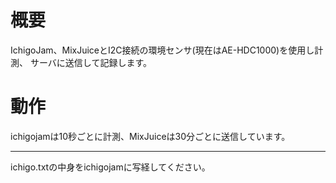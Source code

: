 # 概要
IchigoJam、MixJuiceとI2C接続の環境センサ(現在はAE-HDC1000)を使用し計測、
サーバに送信して記録します。

# 動作
ichigojamは10秒ごとに計測、MixJuiceは30分ごとに送信しています。

---

ichigo.txtの中身をichigojamに写経してください。
